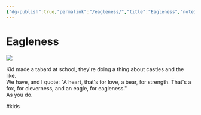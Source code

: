 ```yaml
---
{"dg-publish":true,"permalink":"/eagleness/","title":"Eagleness","noteIcon":""}
---
```



# Eagleness

<img src="https://images.squarespace-cdn.com/content/v1/503174c6e4b00d577d162012/1435158612896-JP5KPAZLOR8U4KLUNNPK/image.jpg" />

Kid made a tabard at school, they're doing a thing about castles and the like.  
We have, and I quote: "A heart, that's for love, a bear, for strength. That's a fox, for cleverness, and an eagle, for eagleness."  
As you do.

#kids 
